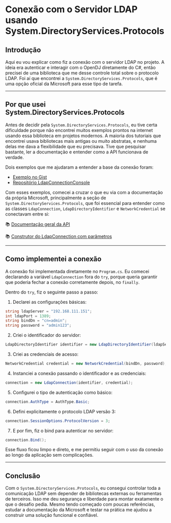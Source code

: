 # Conexão com o Servidor LDAP usando System.DirectoryServices.Protocols

## Introdução

Aqui eu vou explicar como fiz a conexão com o servidor LDAP no projeto. A ideia era autenticar e interagir com o OpenDJ diretamente do C#, então precisei de uma biblioteca que me desse controle total sobre o protocolo LDAP. Foi aí que encontrei a `System.DirectoryServices.Protocols`, que é uma opção oficial da Microsoft para esse tipo de tarefa.

---

## Por que usei System.DirectoryServices.Protocols

Antes de decidir pela `System.DirectoryServices.Protocols`, eu tive certa dificuldade porque não encontrei muitos exemplos prontos na internet usando essa biblioteca em projetos modernos. A maioria dos tutoriais que encontrei usava bibliotecas mais antigas ou muito abstratas, e nenhuma delas me dava a flexibilidade que eu precisava. Tive que pesquisar bastante, ler a documentação e entender como a API funcionava de verdade.

Dois exemplos que me ajudaram a entender a base da conexão foram:
- [Exemplo no Gist](https://gist.github.com/dzitkowskik/279164c1343e652660dc)
- [Repositório LdapConnectionConsole](https://github.com/emilaa/LdapConnectionConsole/blob/master/LdapConnect/Program.cs)

Com esses exemplos, comecei a cruzar o que eu via com a documentação da própria Microsoft, principalmente a seção de `System.DirectoryServices.Protocols`, que foi essencial para entender como as classes `LdapConnection`, `LdapDirectoryIdentifier` e `NetworkCredential` se conectavam entre si:

📚 [Documentação geral da API](https://learn.microsoft.com/en-us/dotnet/api/system.directoryservices.protocols?view=net-9.0-pp)

📚 [Construtor do LdapConnection com parâmetros](https://learn.microsoft.com/en-us/dotnet/api/system.directoryservices.protocols.ldapconnection.-ctor?view=net-9.0-pp#system-directoryservices-protocols-ldapconnection-ctor(system-directoryservices-protocols-ldapdirectoryidentifier-system-net-networkcredential))

---

## Como implementei a conexão

A conexão foi implementada diretamente no `Program.cs`. Eu comecei declarando a variável `LdapConnection` fora do `try`, porque queria garantir que poderia fechar a conexão corretamente depois, no `finally`.

Dentro do `try`, fiz o seguinte passo a passo:

1. Declarei as configurações básicas:
```csharp
string ldapServer = "192.168.111.151";
int ldapPort = 1389;
string bindDn = "cn=admin";
string password = "admin123";
```

2. Criei o identificador do servidor:
```csharp
LdapDirectoryIdentifier identifier = new LdapDirectoryIdentifier(ldapServer, ldapPort);
```

3. Criei as credenciais de acesso:
```csharp
NetworkCredential credential = new NetworkCredential(bindDn, password);
```

4. Instanciei a conexão passando o identificador e as credenciais:
```csharp
connection = new LdapConnection(identifier, credential);
```

5. Configurei o tipo de autenticação como básico:
```csharp
connection.AuthType = AuthType.Basic;
```

6. Defini explicitamente o protocolo LDAP versão 3:
```csharp
connection.SessionOptions.ProtocolVersion = 3;
```

7. E por fim, fiz o bind para autenticar no servidor:
```csharp
connection.Bind();
```

Esse fluxo ficou limpo e direto, e me permitiu seguir com o uso da conexão ao longo da aplicação sem complicações.

---

## Conclusão

Com o `System.DirectoryServices.Protocols`, eu consegui controlar toda a comunicação LDAP sem depender de bibliotecas externas ou ferramentas de terceiros. Isso me deu segurança e liberdade para montar exatamente o que o desafio pedia. Mesmo tendo começado com poucas referências, estudar a documentação da Microsoft e testar na prática me ajudou a construir uma solução funcional e confiável.

